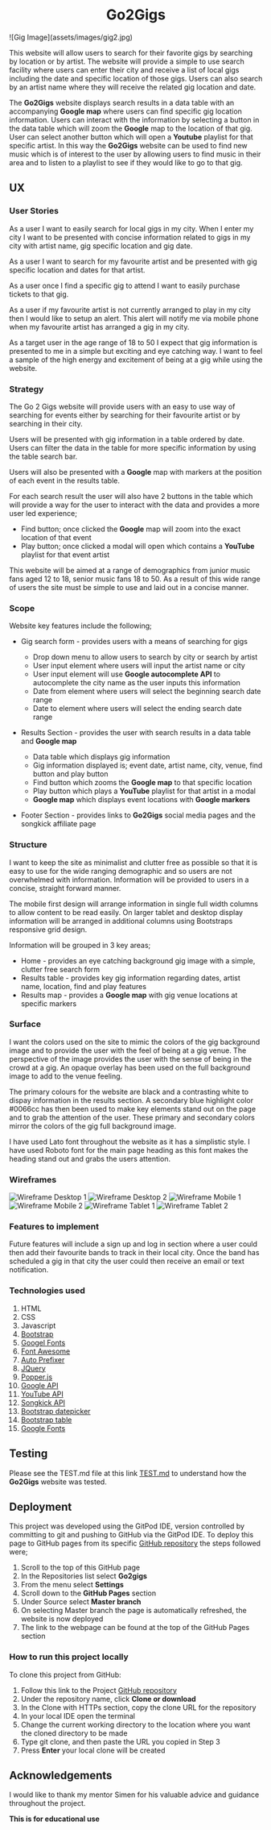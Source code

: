 <h1 align="center">Go2Gigs</h1>
![Gig Image](assets/images/gig2.jpg)

This website will allow users to search for their favorite gigs by searching by location or by artist.
The website will provide a simple to use search facility where users can enter their city and receive a list of local gigs
including the date and specific location of those gigs. Users can also search by an artist name where they will receive the related gig location and date. 

The **Go2Gigs** website displays search results in a data table with an accompanying **Google map** where users can find specific gig location information.
Users can interact with the information by selecting a button in the data table which will zoom the **Google** map to the location of that gig.
User can select another button which will open a **Youtube** playlist for that specific artist.
In this way the **Go2Gigs** website can be used to find new music which is of interest to the user by allowing users to find music in their area and to 
listen to a playlist to see if they would like to go to that gig.

## UX
### User Stories
As a user I want to easily search for local gigs in my city.
When I enter my city I want to be presented with concise information related to gigs in my city with artist name,
gig specific location and gig date.

As a user I want to search for my favourite artist and be presented with gig specific location and dates for that artist. 

As a user once I find a specific gig to attend I want to easily purchase tickets to that gig.

As a user if my favourite artist is not currently arranged to play in my city then I would like to setup an alert.
This alert will notify me via mobile phone when my favourite artist has arranged a gig in my city.

As a target user in the age range of 18 to 50 I expect that gig information is presented to me in a simple but exciting and
eye catching way. I want to feel a sample of the high energy and excitement of being at a gig while using the website.

### Strategy
The Go 2 Gigs website will provide users with an easy to use way of searching for events either by searching for their favourite artist or by searching in their city.

Users will be presented with gig information in a table ordered by date. Users can filter the data in the table for more specific information by using the table search bar.

Users will also be presented with a **Google** map with markers at the position of each event in the results table.

For each search result the user will also have 2 buttons in the table which will provide a way for the user to interact with the data and provides a more user led experience;

* Find button; once clicked the **Google** map will zoom into the exact location of that event
* Play button; once clicked a modal will open which contains a **YouTube** playlist for that event artist

This website will be aimed at a range of demographics from junior music fans aged 12 to 18, senior music fans 18 to 50. 
As a result of this wide range of users the site must be simple to use and laid out in a concise manner.

### Scope
Website key features include the following;

* Gig search form - provides users with a means of searching for gigs
    * Drop down menu to allow users to search by city or search by artist
    * User input element where users will input the artist name or city
    * User input element will use **Google autocomplete API** to autocomplete the city name as the user inputs this information
    * Date from element where users will select the beginning search date range
    * Date to element where users will select the ending search date range

* Results Section - provides the user with search results in a data table and **Google map**
    * Data table which displays gig information
    * Gig information displayed is; event date, artist name, city, venue, find button and play button
    * Find button which zooms the **Google map** to that specific location
    * Play button which plays a **YouTube** playlist for that artist in a modal
    * **Google map** which displays event locations with **Google markers**

* Footer Section - provides links to **Go2Gigs** social media pages and the songkick affiliate page

### Structure
I want to keep the site as minimalist and clutter free as possible so that it is easy to use for the wide ranging demographic and so users are not overwhelmed with information.
Information will be provided to users in a concise, straight forward manner.

The mobile first design will arrange information in single full width columns to allow content to be read easily.
On larger tablet and desktop display information will be arranged in additional columns using Bootstraps responsive grid design.

Information will be grouped in 3 key areas;
* Home - provides an eye catching background gig image with a simple, clutter free search form
* Results table - provides key gig information regarding dates, artist name, location, find and play features
* Results map - provides a **Google map** with gig venue locations at specific markers

### Surface
I want the colors used on the site to mimic the colors of the gig background image and to provide the user with the feel of being at a gig venue.
The perspective of the image provides the user with the sense of being in the crowd at a gig.
An opaque overlay has been used on the full background image to add to the venue feeling.

The primary colours for the website are black and a contrasting white to dispay information in the results section.
A secondary blue highlight color #0066cc has then been used to make key elements stand out on the page and to grab the attention of the user.
These primary and secondary colors mirror the colors of the gig full background image.

I have used Lato font throughout the website as it has a simplistic style.
I have used Roboto font for the main page heading as this font makes the heading stand out and grabs the users attention.

### Wireframes
![Wireframe Desktop 1](/wireframes/Go2GigsDesktop1.png)
![Wireframe Desktop 2](/wireframes/Go2GigsDesktop2.png)
![Wireframe Mobile 1](/wireframes/Go2GigsMobile1.png)
![Wireframe Mobile 2](/wireframes/Go2GigsMobile2.png)
![Wireframe Tablet 1](/wireframes/Go2GigsTablet1.png)
![Wireframe Tablet 2](/wireframes/Go2GigsTablet2.png)

### Features to implement
Future features will include a sign up and log in section where a user could then add their favourite bands to track in their local city.
Once the band has scheduled a gig in that city the user could then receive an email or text notification.

### Technologies used
1. HTML
2. CSS
3. Javascript
4. [Bootstrap](https://getbootstrap.com/)
5. [Googel Fonts](https://fonts.google.com/)
6. [Font Awesome](https://fontawesome.com/)
7. [Auto Prefixer](https://autoprefixer.github.io/)
8. [JQuery](https://jquery.com/)
9. [Popper.js](https://popper.js.org/)
10. [Google API](https://developers.google.com/)
11. [YouTube API](https://developers.google.com/youtube/v3)
12. [Songkick API](https://www.songkick.com/developer)
13. [Bootstrap datepicker](https://github.com/uxsolutions/bootstrap-datepicker)
14. [Bootstrap table](https://bootstrap-table.com/)
15. [Google Fonts](https://fonts.google.com/)

## Testing
Please see the TEST.md file at this link [TEST.md](TEST.md) to understand how the **Go2Gigs** website was tested.

## Deployment
This project was developed using the GitPod IDE, version controlled by committing to git and pushing to GitHub via the GitPod IDE.
To deploy this page to GitHub pages from its specific [GitHub repository](https://github.com/Conal84/Go2gigs) the steps followed were;

1. Scroll to the top of this GitHub page
2. In the Repositories list select **Go2gigs**
3. From the menu select **Settings**
4. Scroll down to the **GitHub Pages** section
5. Under Source select **Master branch**
6. On selecting Master branch the page is automatically refreshed, the website is now deployed
7. The link to the webpage can be found at the top of the GitHub Pages section

### How to run this project locally
To clone this project from GitHub:

1. Follow this link to the Project [GitHub repository](https://github.com/Conal84/Go2gigs)
2. Under the repository name, click **Clone or download**
3. In the Clone with HTTPs section, copy the clone URL for the repository
4. In your local IDE open the terminal
5. Change the current working directory to the location where you want the cloned directory to be made
6. Type git clone, and then paste the URL you copied in Step 3
7. Press **Enter** your local clone will be created

## Acknowledgements
I would like to thank my mentor Simen for his valuable advice and guidance throughout the project.

**This is for educational use**
